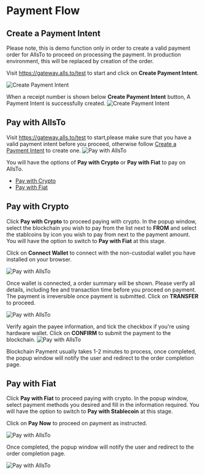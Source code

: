 # Payment Flow

## Create a Payment Intent 

Please note, this is demo function only in order to create a valid payment order for AllsTo to proceed on processing the payment. In production environment, this will be replaced by creation of the order.

Visit https://gateway.alls.to/test to start and click on **Create Payment Intent**.

![Create Payment Intent](./asset/1.png)

When a receipt number is shown below **Create Payment Intent** button, A Payment Intent is successfully created.
![Create Payment Intent](./asset/2.png)

## Pay with AllsTo

Visit https://gateway.alls.to/test to start,please make sure that you have a valid payment intent before you proceed, otherwise follow [Create a Payment Intent](./#Create-a-Payment-Intent) to create one.
![Pay with AllsTo](./asset/2.png)

You will have the options of **Pay with Crypto** or **Pay with Fiat** to pay on AllsTo.

* [Pay with Crypto](./#Pay-with-crypto)
* [Pay with Fiat](./#Pay-with-fiat)

## Pay with Crypto
Click **Pay with Crypto** to proceed paying with crypto. In the popup window, select the blockchain you wish to pay from the list next to **FROM** and select the stablcoins by icon you wish to pay from next to the payment amount. You will have the option to switch to **Pay with Fiat** at this stage.

Click on **Connect Wallet** to connect with the non-custodial wallet you have installed on your browser.

![Pay with AllsTo](./asset/3.png)

Once wallet is connected, a order summary will be shown. Please verify all details, including fee and transaction time before you proceed on payment. The payment is irreversible once payment is submitted. Click on **TRANSFER** to proceed. 

![Pay with AllsTo](./asset/4.png)

Verify again the payee information, and tick the checkbox if you're using hardware wallet. Click on **CONFIRM** to submit the payment to the blockchain.
![Pay with AllsTo](./asset/5.png)

Blockchain Payment usually takes 1-2 minutes to process, once completed, the popup window will notify the user and redirect to the order completion page.

## Pay with Fiat
Click **Pay with Fiat** to proceed paying with crypto. In the popup window, select payment methods you desired and fill in the information required. You will have the option to switch to **Pay with Stablecoin** at this stage.

Click on **Pay Now** to proceed on payment as instructed.

![Pay with AllsTo](./asset/7.png)

Once completed, the popup window will notify the user and redirect to the order completion page.

![Pay with AllsTo](./asset/8.png)